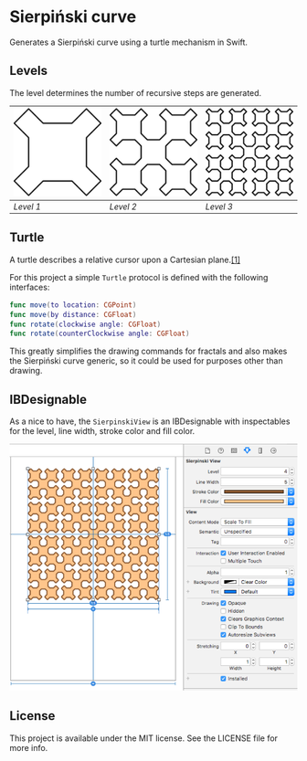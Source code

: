 # Sierpiński curve
Generates a Sierpiński curve using a turtle mechanism in Swift.

## Levels

The level determines the number of recursive steps are generated.

|  <img src="readme-resources/1.png" style="max-height: 170px"> | <img src="readme-resources/2.png" style="max-height: 170px">  | <img src="readme-resources/3.png" style="max-height: 170px">  |
|---|---|---|
| *Level 1* | *Level 2* | *Level 3* |



## Turtle
A turtle describes a relative cursor upon a Cartesian plane.[[1]](https://en.wikipedia.org/wiki/Turtle_graphics)

For this project a simple ```Turtle``` protocol is defined with the following interfaces:

```swift
func move(to location: CGPoint)
func move(by distance: CGFloat)
func rotate(clockwise angle: CGFloat)
func rotate(counterClockwise angle: CGFloat)
```

This greatly simplifies the drawing commands for fractals and also makes the Sierpiński curve generic, so it could be used for purposes other than drawing.

## IBDesignable
As a nice to have, the ```SierpinskiView``` is an IBDesignable with inspectables for the level, line width, stroke color and fill color.

<img src="readme-resources/ibdesignable.png">

## License

This project is available under the MIT license. See the LICENSE file for more info.